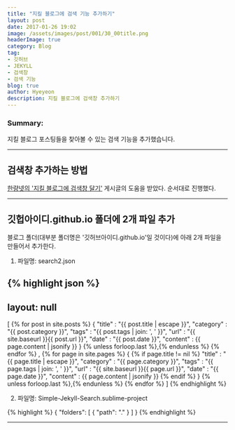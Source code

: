 ```yaml
---
title: "지킬 블로그에 검색 기능 추가하기"
layout: post
date: 2017-01-26 19:02
image: /assets/images/post/001/30_00title.png
headerImage: true
category: Blog
tag:
- 깃허브
- JEKYLL
- 검색창
- 검색 기능
blog: true
author: Hyeyeon
description: 지킬 블로그에 검색창 추가하기
---
```


### Summary:

지킬 블로그 포스팅들을 찾아볼 수 있는 검색 기능을 추가했습니다.

---

## 검색창 추가하는 방법

[한량넷의 '지킬 블로그에 검색창 달기'](http://www.halryang.net/simple-jekyll-search/) 게시글의 도움을 받았다. 순서대로 진행했다.

---

## 깃헙아이디.github.io 폴더에 2개 파일 추가

블로그 폴더(대부분 폴더명은 '깃허브아이디.github.io'일 것이다)에 아래 2개 파일을 만들어서 추가한다.

1. 파일명: search2.json

{% highlight json %}
---
layout: null
---
[
  {% for post in site.posts %}
    {
      "title"    : "{{ post.title | escape }}",
      "category" : "{{ post.category }}",
      "tags"     : "{{ post.tags | join: ', ' }}",
      "url"      : "{{ site.baseurl }}{{ post.url }}",
      "date"     : "{{ post.date }}",
  "content"   : {{ page.content | jsonify }}
    } {% unless forloop.last %},{% endunless %}
  {% endfor %}
  ,
  {% for page in site.pages %}
   {
     {% if page.title != nil %}
        "title"    : "{{ page.title | escape }}",
        "category" : "{{ page.category }}",
        "tags"     : "{{ page.tags | join: ', ' }}",
        "url"      : "{{ site.baseurl }}{{ page.url }}",
        "date"     : "{{ page.date }}",
  "content"   : {{ page.content | jsonify }}
     {% endif %}
   } {% unless forloop.last %},{% endunless %}
  {% endfor %}
]
{% endhighlight %}

2. 파일명: Simple-Jekyll-Search.sublime-project

{% highlight %}
{
	"folders":
	[
		{
			"path": "."
		}
	]
}
{% endhighlight %}

---
